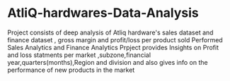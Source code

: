 # AtliQ-hardwares-Data-Analysis
Project consists of deep analysis of Atliq hardware's sales dataset and finance dataset , gross margin and profit/loss per product sold
Performed Sales Analytics and Finance Analytics 
Prpject provides Insights on Profit and loss statments per market ,subzone,financial year,quarters(months),Region and division and also gives info on the performance of new products in the market
